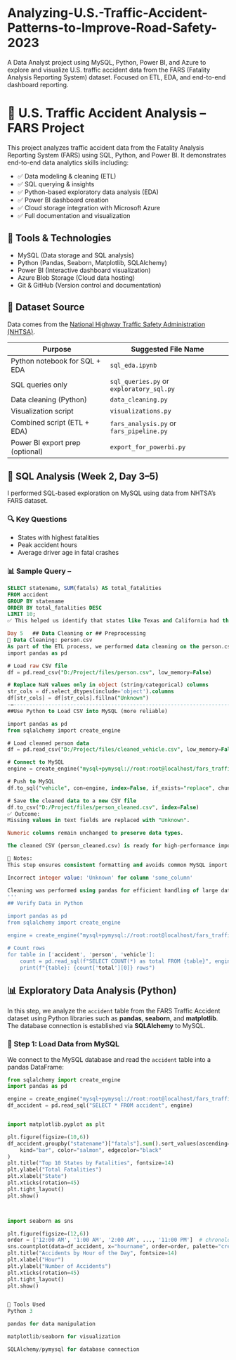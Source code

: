 # Analyzing-U.S.-Traffic-Accident-Patterns-to-Improve-Road-Safety-2023
A Data Analyst project using MySQL, Python, Power BI, and Azure to explore and visualize U.S. traffic accident data from the FARS (Fatality Analysis Reporting System) dataset. Focused on ETL, EDA, and end-to-end dashboard reporting.

# 🚗 U.S. Traffic Accident Analysis – FARS Project

This project analyzes traffic accident data from the Fatality Analysis Reporting System (FARS) using SQL, Python, and Power BI. It demonstrates end-to-end data analytics skills including:

- ✅ Data modeling & cleaning (ETL)
- ✅ SQL querying & insights
- ✅ Python-based exploratory data analysis (EDA)
- ✅ Power BI dashboard creation
- ✅ Cloud storage integration with Microsoft Azure
- ✅ Full documentation and visualization

## 🔧 Tools & Technologies

- MySQL (Data storage and SQL analysis)
- Python (Pandas, Seaborn, Matplotlib, SQLAlchemy)
- Power BI (Interactive dashboard visualization)
- Azure Blob Storage (Cloud data hosting)
- Git & GitHub (Version control and documentation)

## 📁 Dataset Source

Data comes from the [National Highway Traffic Safety Administration (NHTSA)](https://www.nhtsa.gov/research-data/fatality-analysis-reporting-system-fars).

| **Purpose**                     | **Suggested File Name**                  |
| ------------------------------- | ---------------------------------------- |
| Python notebook for SQL + EDA   | `sql_eda.ipynb`        |
| SQL queries only                | `sql_queries.py` or `exploratory_sql.py` |
| Data cleaning (Python)          | `data_cleaning.py`                       |
| Visualization script            | `visualizations.py`                      |
| Combined script (ETL + EDA)     | `fars_analysis.py` or `fars_pipeline.py` |
| Power BI export prep (optional) | `export_for_powerbi.py`                  |


## 🧮 SQL Analysis (Week 2, Day 3–5)

I performed SQL-based exploration on MySQL using data from NHTSA’s FARS dataset.

### 🔍 Key Questions

- States with highest fatalities
- Peak accident hours
- Average driver age in fatal crashes

### 📊 Sample Query – 

```sql
SELECT statename, SUM(fatals) AS total_fatalities
FROM accident
GROUP BY statename
ORDER BY total_fatalities DESC
LIMIT 10;
✅ This helped us identify that states like Texas and California had the most accident-related deaths.****

Day 5   ## Data Cleaning or ## Preprocessing
🧼 Data Cleaning: person.csv
As part of the ETL process, we performed data cleaning on the person.csv file before importing it into MySQL. The raw CSV file contained many missing (NaN) values, especially in categorical fields. This step was necessary to ensure data integrity and prevent SQL import errors.
import pandas as pd

# Load raw CSV file
df = pd.read_csv("D:/Project/files/person.csv", low_memory=False)

# Replace NaN values only in object (string/categorical) columns
str_cols = df.select_dtypes(include='object').columns
df[str_cols] = df[str_cols].fillna("Unknown")
-=---------------------------------------------------------------------------
##Use Python to Load CSV into MySQL (more reliable)

import pandas as pd
from sqlalchemy import create_engine

# Load cleaned person data
df = pd.read_csv("D:/Project/files/cleaned_vehicle.csv", low_memory=False)

# Connect to MySQL
engine = create_engine("mysql+pymysql://root:root@localhost/fars_traffic_analysis")

# Push to MySQL
df.to_sql("vehicle", con=engine, index=False, if_exists="replace", chunksize=1000)

# Save the cleaned data to a new CSV file
df.to_csv("D:/Project/files/person_cleaned.csv", index=False)
✅ Outcome:
Missing values in text fields are replaced with "Unknown".

Numeric columns remain unchanged to preserve data types.

The cleaned CSV (person_cleaned.csv) is ready for high-performance import into MySQL using LOAD DATA INFILE.

📌 Notes:
This step ensures consistent formatting and avoids common MySQL import errors like:

Incorrect integer value: 'Unknown' for column 'some_column'

Cleaning was performed using pandas for efficient handling of large datasets.
'''
## Verify Data in Python

import pandas as pd
from sqlalchemy import create_engine

engine = create_engine("mysql+pymysql://root:root@localhost/fars_traffic_analysis")

# Count rows
for table in ['accident', 'person', 'vehicle']:
    count = pd.read_sql(f"SELECT COUNT(*) as total FROM {table}", engine)
    print(f"{table}: {count['total'][0]} rows")

```
## 📊 Exploratory Data Analysis (Python)

In this step, we analyze the `accident` table from the FARS Traffic Accident dataset using Python libraries such as **pandas**, **seaborn**, and **matplotlib**. The database connection is established via **SQLAlchemy** to MySQL.


### 🔌 Step 1: Load Data from MySQL

We connect to the MySQL database and read the `accident` table into a pandas DataFrame:

```python
from sqlalchemy import create_engine
import pandas as pd

engine = create_engine("mysql+pymysql://root:root@localhost/fars_traffic_analysis")
df_accident = pd.read_sql("SELECT * FROM accident", engine)


import matplotlib.pyplot as plt

plt.figure(figsize=(10,6))
df_accident.groupby("statename")["fatals"].sum().sort_values(ascending=False).head(10).plot(
    kind="bar", color="salmon", edgecolor="black"
)
plt.title("Top 10 States by Fatalities", fontsize=14)
plt.ylabel("Total Fatalities")
plt.xlabel("State")
plt.xticks(rotation=45)
plt.tight_layout()
plt.show()



import seaborn as sns

plt.figure(figsize=(12,6))
order = ['12:00 AM', '1:00 AM', '2:00 AM', ..., '11:00 PM']  # chronological order
sns.countplot(data=df_accident, x="hourname", order=order, palette="crest")
plt.title("Accidents by Hour of the Day", fontsize=14)
plt.xlabel("Hour")
plt.ylabel("Number of Accidents")
plt.xticks(rotation=45)
plt.tight_layout()
plt.show()


🧠 Tools Used
Python 3

pandas for data manipulation

matplotlib/seaborn for visualization

SQLAlchemy/pymysql for database connection
